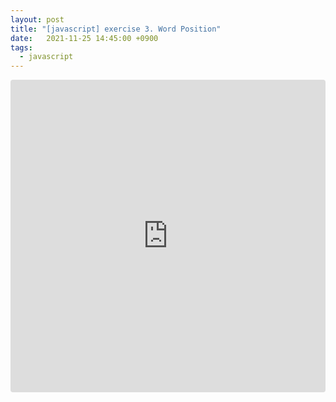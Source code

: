 ```yaml
---
layout: post
title: "[javascript] exercise 3. Word Position"
date:   2021-11-25 14:45:00 +0900
tags:
  - javascript
---
```


<iframe src="https://codesandbox.io/embed/interesting-pine-prwl5?fontsize=14&hidenavigation=1&theme=dark"
     style="width:100%; height:500px; border:0; border-radius: 4px; overflow:hidden;"
     title="interesting-pine-prwl5"
     allow="accelerometer; ambient-light-sensor; camera; encrypted-media; geolocation; gyroscope; hid; microphone; midi; payment; usb; vr; xr-spatial-tracking"
     sandbox="allow-forms allow-modals allow-popups allow-presentation allow-same-origin allow-scripts"
   ></iframe>